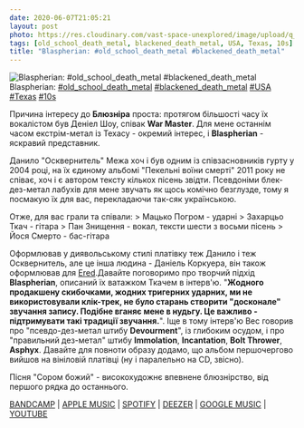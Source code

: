 ```yaml
---
date: 2020-06-07T21:05:21
layout: post
photo: https://res.cloudinary.com/vast-space-unexplored/image/upload/q_auto,dpr_auto,w_auto/photos/photo_988_07-06-2020_21-05-21.jpg
tags: [old_school_death_metal, blackened_death_metal, USA, Texas, 10s]
title: "Blaspherian: #old_school_death_metal #blackened_death_metal"
---
```

![Blaspherian: #old_school_death_metal #blackened_death_metal](https://res.cloudinary.com/vast-space-unexplored/image/upload/q_auto,dpr_auto,w_auto/photos/photo_988_07-06-2020_21-05-21.jpg)
Blaspherian: [#old_school_death_metal](/tags/#old_school_death_metal) [#blackened_death_metal](/tags/#blackened_death_metal) [#USA](/tags/#USA) [#Texas](/tags/#Texas) [#10s](/tags/#10s)

Причина інтересу до **Блюзніра** проста: протягом більшості часу їх вокалістом був Деніел Шоу, співак **War Master**. Для мене останнім часом екстрім-метал із Техасу - окремий інтерес, і **Blaspherian** - яскравий представник.

Данило &quot;Осквернитель&quot; Межа хоч і був одним із співзасновників гурту у 2004 році, на їх єдиному альбомі &quot;Пекельні воїни смерті&quot; 2011 року не співає, хоч і є автором тексту кількох пісень звідти. Псевдоніми блек-дез-метал лабухів для мене звучать як щось комічно безглузде, тому я посмакую їх для вас, перекладаючи так-сяк українською.

Отже, для вас грали та співали:
&gt; Мацько Погром - ударні
&gt; Захарцьо Ткач - гітара
&gt; Пан Знищення - вокал, тексти шести з восьми пісень
&gt; Йося Смерто - бас-гітара

Оформлював у диявольському стилі платівку теж Данило і теж Осквернитель, але це інша людина - Даніель Коркуера, він також оформлював для [Ered](/2020-01-28-ered--black-metal-spain-catalonia-00s).Давайте поговоримо про творчий підхід **Blaspherian**, описаний їх ватажком Ткачем в інтерв&#39;ю. &quot;__Жодного продакшену скибочками, жодних тригерних ударних, ми не використовували клік-трек, не було старань створити &quot;досконале&quot; звучання запису. Подібне вганяє мене в нудьгу. Це важливо - підтримувати такі традиції звучання.__&quot;. Іще в тому інтерв&#39;ю Вес говорив про &quot;псевдо-дез-метал штибу **Devourment**&quot;, із глибоким осудом, і про &quot;правильний дез-метал&quot; штибу **Immolation**, **Incantation**, **Bolt Thrower**, **Asphyx**. Давайте для повноти образу додамо, що альбом першочергово вийшов на вініловій платівці (ну і паралельно на CD, звісно).

Пісня &quot;Сором божий&quot; - високохудожнє впевнене блюзнірство, від першого рядка до останнього.

[BANDCAMP](https://deathgasmrecords.bandcamp.com/album/infernal-warriors-of-death) \| [APPLE MUSIC](https://music.apple.com/ru/album/infernal-warriors-of-death/428050411) \| [SPOTIFY](https://open.spotify.com/playlist/1FyUK0DUKzeG4RZQ27vVzu) \| [DEEZER](https://www.deezer.com/album/6202018?utm_source=deezer&amp;utm_content=album-6202018&amp;utm_term=1601611822_1591553018&amp;utm_medium=web) \| [GOOGLE MUSIC](https://play.google.com/music/m/Bb2utodn3h6heojarygy2eg3sg4?t=Infernal_Warriors_of_Death_-_Deathrune_Records) \| [YOUTUBE](https://www.youtube.com/playlist?list=OLAK5uy_lK2Ol6kQDQEuHI2Pmb3Youp4u4B_UeIKs)